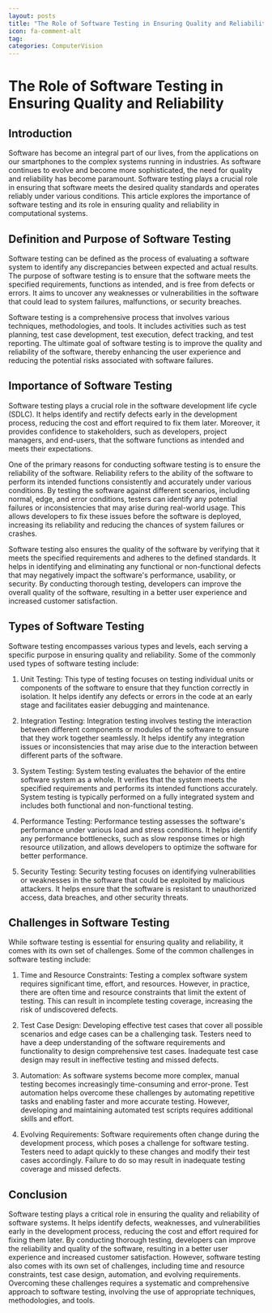 ```yaml
---
layout: posts
title: "The Role of Software Testing in Ensuring Quality and Reliability"
icon: fa-comment-alt
tag:      
categories: ComputerVision
---
```



# The Role of Software Testing in Ensuring Quality and Reliability

## Introduction

Software has become an integral part of our lives, from the applications on our smartphones to the complex systems running in industries. As software continues to evolve and become more sophisticated, the need for quality and reliability has become paramount. Software testing plays a crucial role in ensuring that software meets the desired quality standards and operates reliably under various conditions. This article explores the importance of software testing and its role in ensuring quality and reliability in computational systems.

## Definition and Purpose of Software Testing

Software testing can be defined as the process of evaluating a software system to identify any discrepancies between expected and actual results. The purpose of software testing is to ensure that the software meets the specified requirements, functions as intended, and is free from defects or errors. It aims to uncover any weaknesses or vulnerabilities in the software that could lead to system failures, malfunctions, or security breaches.

Software testing is a comprehensive process that involves various techniques, methodologies, and tools. It includes activities such as test planning, test case development, test execution, defect tracking, and test reporting. The ultimate goal of software testing is to improve the quality and reliability of the software, thereby enhancing the user experience and reducing the potential risks associated with software failures.

## Importance of Software Testing

Software testing plays a crucial role in the software development life cycle (SDLC). It helps identify and rectify defects early in the development process, reducing the cost and effort required to fix them later. Moreover, it provides confidence to stakeholders, such as developers, project managers, and end-users, that the software functions as intended and meets their expectations.

One of the primary reasons for conducting software testing is to ensure the reliability of the software. Reliability refers to the ability of the software to perform its intended functions consistently and accurately under various conditions. By testing the software against different scenarios, including normal, edge, and error conditions, testers can identify any potential failures or inconsistencies that may arise during real-world usage. This allows developers to fix these issues before the software is deployed, increasing its reliability and reducing the chances of system failures or crashes.

Software testing also ensures the quality of the software by verifying that it meets the specified requirements and adheres to the defined standards. It helps in identifying and eliminating any functional or non-functional defects that may negatively impact the software's performance, usability, or security. By conducting thorough testing, developers can improve the overall quality of the software, resulting in a better user experience and increased customer satisfaction.

## Types of Software Testing

Software testing encompasses various types and levels, each serving a specific purpose in ensuring quality and reliability. Some of the commonly used types of software testing include:

1. Unit Testing: This type of testing focuses on testing individual units or components of the software to ensure that they function correctly in isolation. It helps identify any defects or errors in the code at an early stage and facilitates easier debugging and maintenance.

2. Integration Testing: Integration testing involves testing the interaction between different components or modules of the software to ensure that they work together seamlessly. It helps identify any integration issues or inconsistencies that may arise due to the interaction between different parts of the software.

3. System Testing: System testing evaluates the behavior of the entire software system as a whole. It verifies that the system meets the specified requirements and performs its intended functions accurately. System testing is typically performed on a fully integrated system and includes both functional and non-functional testing.

4. Performance Testing: Performance testing assesses the software's performance under various load and stress conditions. It helps identify any performance bottlenecks, such as slow response times or high resource utilization, and allows developers to optimize the software for better performance.

5. Security Testing: Security testing focuses on identifying vulnerabilities or weaknesses in the software that could be exploited by malicious attackers. It helps ensure that the software is resistant to unauthorized access, data breaches, and other security threats.

## Challenges in Software Testing

While software testing is essential for ensuring quality and reliability, it comes with its own set of challenges. Some of the common challenges in software testing include:

1. Time and Resource Constraints: Testing a complex software system requires significant time, effort, and resources. However, in practice, there are often time and resource constraints that limit the extent of testing. This can result in incomplete testing coverage, increasing the risk of undiscovered defects.

2. Test Case Design: Developing effective test cases that cover all possible scenarios and edge cases can be a challenging task. Testers need to have a deep understanding of the software requirements and functionality to design comprehensive test cases. Inadequate test case design may result in ineffective testing and missed defects.

3. Automation: As software systems become more complex, manual testing becomes increasingly time-consuming and error-prone. Test automation helps overcome these challenges by automating repetitive tasks and enabling faster and more accurate testing. However, developing and maintaining automated test scripts requires additional skills and effort.

4. Evolving Requirements: Software requirements often change during the development process, which poses a challenge for software testing. Testers need to adapt quickly to these changes and modify their test cases accordingly. Failure to do so may result in inadequate testing coverage and missed defects.

## Conclusion

Software testing plays a critical role in ensuring the quality and reliability of software systems. It helps identify defects, weaknesses, and vulnerabilities early in the development process, reducing the cost and effort required for fixing them later. By conducting thorough testing, developers can improve the reliability and quality of the software, resulting in a better user experience and increased customer satisfaction. However, software testing also comes with its own set of challenges, including time and resource constraints, test case design, automation, and evolving requirements. Overcoming these challenges requires a systematic and comprehensive approach to software testing, involving the use of appropriate techniques, methodologies, and tools.